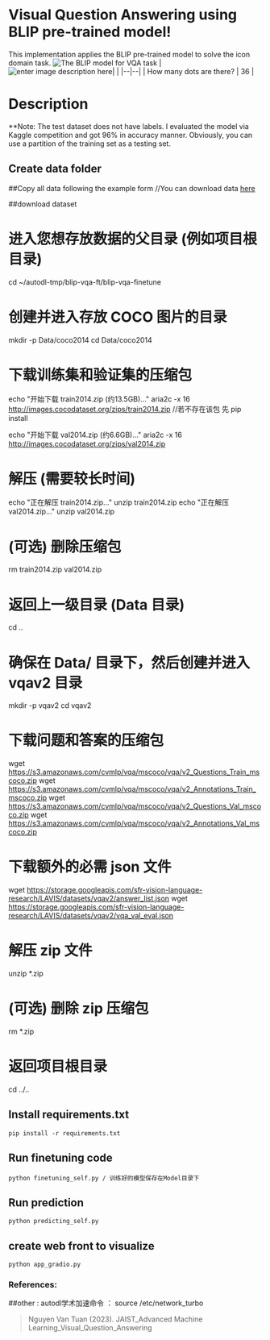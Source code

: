 # Visual Question Answering using BLIP pre-trained model!

This implementation applies the BLIP pre-trained model to solve the icon domain task. 
![The BLIP model for VQA task](https://i.postimg.cc/ncnxSnJw/image.png)
|  ![enter image description here](https://i.postimg.cc/1zSYsrmm/image.png)|  |
|--|--|
| How many dots are there? | 36 |

# Description
**Note: The test dataset does not have labels. I evaluated the model via Kaggle competition and got 96% in accuracy manner. Obviously, you can use a partition of the training set as a testing set.
## Create data folder
##Copy all data following the example form
//You can download data [here](https://drive.google.com/file/d/1tt6qJbOgevyPpfkylXpKYy-KaT4_aCYZ/view?usp=sharing)

##download dataset

# 进入您想存放数据的父目录 (例如项目根目录)
cd ~/autodl-tmp/blip-vqa-ft/blip-vqa-finetune  

# 创建并进入存放 COCO 图片的目录
mkdir -p Data/coco2014
cd Data/coco2014

# 下载训练集和验证集的压缩包
echo "开始下载 train2014.zip (约13.5GB)..."
aria2c -x 16 http://images.cocodataset.org/zips/train2014.zip //若不存在该包 先 pip install

echo "开始下载 val2014.zip (约6.6GB)..."
aria2c -x 16 http://images.cocodataset.org/zips/val2014.zip

# 解压 (需要较长时间)
echo "正在解压 train2014.zip..."
unzip train2014.zip
echo "正在解压 val2014.zip..."
unzip val2014.zip

# (可选) 删除压缩包
rm train2014.zip val2014.zip

# 返回上一级目录 (Data 目录)
cd ..

# 确保在 Data/ 目录下，然后创建并进入 vqav2 目录
mkdir -p vqav2
cd vqav2

# 下载问题和答案的压缩包
wget https://s3.amazonaws.com/cvmlp/vqa/mscoco/vqa/v2_Questions_Train_mscoco.zip
wget https://s3.amazonaws.com/cvmlp/vqa/mscoco/vqa/v2_Annotations_Train_mscoco.zip
wget https://s3.amazonaws.com/cvmlp/vqa/mscoco/vqa/v2_Questions_Val_mscoco.zip
wget https://s3.amazonaws.com/cvmlp/vqa/mscoco/vqa/v2_Annotations_Val_mscoco.zip

# 下载额外的必需 json 文件
wget https://storage.googleapis.com/sfr-vision-language-research/LAVIS/datasets/vqav2/answer_list.json
wget https://storage.googleapis.com/sfr-vision-language-research/LAVIS/datasets/vqav2/vqa_val_eval.json

# 解压 zip 文件
unzip \*.zip

# (可选) 删除 zip 压缩包
rm *.zip

# 返回项目根目录
cd ../..

## Install requirements.txt

    pip install -r requirements.txt

## Run finetuning code

    python finetuning_self.py / 训练好的模型保存在Model目录下

## Run prediction

    python predicting_self.py

## create web front to visualize

    python app_gradio.py

### References:

##other :
    autodl学术加速命令 ： source /etc/network_turbo

> Nguyen Van Tuan (2023). JAIST_Advanced Machine Learning_Visual_Question_Answering

